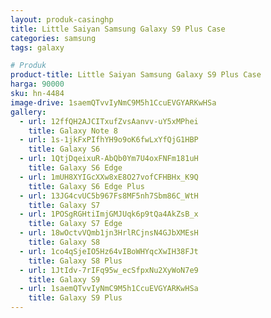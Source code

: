 ```yaml
---
layout: produk-casinghp
title: Little Saiyan Samsung Galaxy S9 Plus Case
categories: samsung
tags: galaxy

# Produk
product-title: Little Saiyan Samsung Galaxy S9 Plus Case
harga: 90000
sku: hn-4484
image-drive: 1saemQTvvIyNmC9M5h1CcuEVGYARKwHSa
gallery:
  - url: 12ffQH2AJCITxufZvsAanvv-uY5xMPhei
    title: Galaxy Note 8
  - url: 1s-1jkFxPIfhYH9o9oK6fwLxYfQjG1HBP
    title: Galaxy S6
  - url: 1QtjDqeixuR-AbQb0Ym7U4oxFNFm181uH
    title: Galaxy S6 Edge
  - url: 1mUH8XYIGcXXw8xE8O27vofCFHBHx_K9Q
    title: Galaxy S6 Edge Plus
  - url: 13JG4cvUC5b967Fs8MF5nh7Sbm86C_WtH
    title: Galaxy S7
  - url: 1POSgRGHtiImjGMJUqk6p9tQa4AkZsB_x
    title: Galaxy S7 Edge
  - url: 18wOctvVQmb1jn3HrlRCjnsN4GJbXMEsH
    title: Galaxy S8
  - url: 1co4qSjeIO5Hz64vIBoWHYqcXwIH38FJt
    title: Galaxy S8 Plus
  - url: 1JtIdv-7rIFq95w_ecSfpxNu2XyWoN7e9
    title: Galaxy S9
  - url: 1saemQTvvIyNmC9M5h1CcuEVGYARKwHSa
    title: Galaxy S9 Plus
---
```

